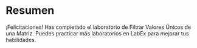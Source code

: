 # Resumen

¡Felicitaciones! Has completado el laboratorio de Filtrar Valores Únicos de una Matriz. Puedes practicar más laboratorios en LabEx para mejorar tus habilidades.
